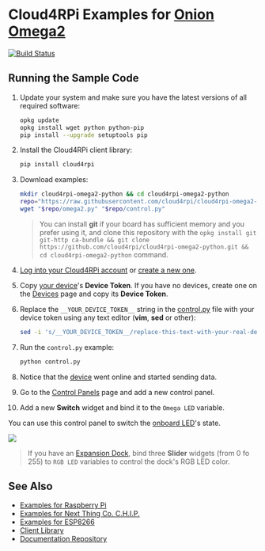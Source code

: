 Cloud4RPi Examples for [Onion Omega2](https://onion.io/omega2/)
===============================================================

[![Build Status](https://travis-ci.org/cloud4rpi/cloud4rpi-omega2-python.svg?branch=master)](https://travis-ci.org/cloud4rpi/cloud4rpi-omega2-python)

## Running the Sample Code

1. Update your system and make sure you have the latest versions of all required software:
    ```sh
    opkg update
    opkg install wget python python-pip
    pip install --upgrade setuptools pip
    ```
2. Install the Cloud4RPi client library:
    ```sh
    pip install cloud4rpi
    ```
3. Download examples:
    ```sh
    mkdir cloud4rpi-omega2-python && cd cloud4rpi-omega2-python
    repo="https://raw.githubusercontent.com/cloud4rpi/cloud4rpi-omega2-python/master"
    wget "$repo/omega2.py" "$repo/control.py"
    ```

    > You can install **git** if your board has sufficient memory and you prefer using it, and clone this repository with the `opkg install git git-http ca-bundle && git clone https://github.com/cloud4rpi/cloud4rpi-omega2-python.git && cd cloud4rpi-omega2-python` command.

4. [Log into your Cloud4RPi account](https://cloud4rpi.io/signin) or [create a new one](https://cloud4rpi.io/register).
5. Copy [your device](https://cloud4rpi.io/devices)'s **Device Token**. If you have no devices, create one on the [Devices](https://cloud4rpi.io/devices) page and copy its **Device Token**.
6. Replace the `__YOUR_DEVICE_TOKEN__` string in the [control.py](https://github.com/cloud4rpi/cloud4rpi-omega2-python/blob/master/control.py) file with your device token using any text editor (**vim**, **sed** or other):
    ```sh
    sed -i 's/__YOUR_DEVICE_TOKEN__/replace-this-text-with-your-real-device-token/' control.py
    ```
7. Run the `control.py` example:
    ```sh
    python control.py
    ```
8. Notice that the [device](https://cloud4rpi.io/devices) went online and started sending data.
9. Go to the [Control Panels](https://cloud4rpi.io/control-panels/) page and add a new control panel.
10. Add a new **Switch** widget and bind it to the `Omega LED` variable.

You can use this control panel to switch the [onboard LED](https://docs.onion.io/omega2-docs/the-omega-led.html)'s state.

![](https://github.com/cloud4rpi/docs/raw/master/example-img/omega_led.png)

> If you have an [Expansion Dock](https://docs.onion.io/omega2-docs/expansion-dock.html), bind three **Slider** widgets (from 0 fo 255) to `RGB LED` variables to control the dock's RGB LED color.

## See Also

* [Examples for Raspberry Pi](https://github.com/cloud4rpi/cloud4rpi-raspberrypi-python)
* [Examples for Next Thing Co. C.H.I.P.](https://github.com/cloud4rpi/cloud4rpi-chip-python)
* [Examples for ESP8266](https://github.com/cloud4rpi/cloud4rpi-esp8266-micropython)
* [Client Library](https://github.com/cloud4rpi/cloud4rpi)
* [Documentation Repository](https://github.com/cloud4rpi/docs)
